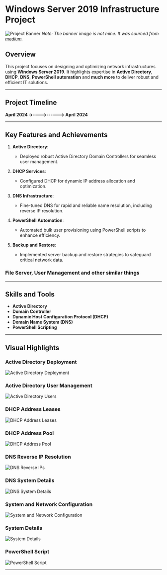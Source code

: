 # Windows Server 2019 Infrastructure Project

![Project Banner](For%20banner.png)
*Note: The banner image is not mine. It was sourced from [medium](https://medium.com/@RealNetwork/windows-server-2019-product-family-editions-options-and-versions-explained-plus-comparison-6396f04e38d).*

## Overview

This project focuses on designing and optimizing network infrastructures using **Windows Server 2019**. It highlights expertise in **Active Directory**, **DHCP**, **DNS**, **PowerShell automation** and **much more** to deliver robust and efficient IT solutions.

---

## Project Timeline

**April 2024  ->---->------>   April 2024**

---

## Key Features and Achievements

1. **Active Directory**:  
   - Deployed robust Active Directory Domain Controllers for seamless user management.

2. **DHCP Services**:  
   - Configured DHCP for dynamic IP address allocation and optimization.

3. **DNS Infrastructure**:  
   - Fine-tuned DNS for rapid and reliable name resolution, including reverse IP resolution.

4. **PowerShell Automation**:  
   - Automated bulk user provisioning using PowerShell scripts to enhance efficiency.

5. **Backup and Restore**:  
   - Implemented server backup and restore strategies to safeguard critical network data.

### **File Server, User Management and other similar things**

---

## Skills and Tools

- **Active Directory**
- **Domain Controller**
- **Dynamic Host Configuration Protocol (DHCP)**
- **Domain Name System (DNS)**
- **PowerShell Scripting**

---

## Visual Highlights

### Active Directory Deployment
![Active Directory Deployment](AD%20Domain%20controller.png)

### Active Directory User Management
![Active Directory Users](AD%20users.png)

### DHCP Address Leases
![DHCP Address Leases](DHCP%20addr%20on%20leases.png)

### DHCP Address Pool
![DHCP Address Pool](DHCP%20addr%20pool.png)

### DNS Reverse IP Resolution
![DNS Reverse IPs](DNS%20reverse%20IPs.png)

### DNS System Details
![DNS System Details](DNS%20system%20details.png)

### System and Network Configuration
![System and Network Configuration](system%20&%20network%20config.png)

### System Details
![System Details](system%20details.png)

### PowerShell Script
![PowerShell Script](pwershell%20script.png)

---
